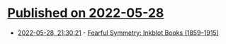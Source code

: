# [Published on 2022-05-28](index.md)

* [2022-05-28, 21:30:21](https://news.ycombinator.com/item?id=31544050) - [Fearful Symmetry: Inkblot Books (1859–1915)](https://publicdomainreview.org/collection/inkblot-books/)
